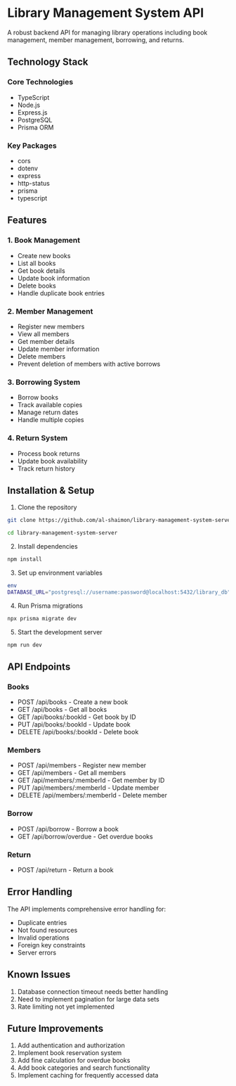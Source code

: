 # Library Management System API

A robust backend API for managing library operations including book management, member management,
borrowing, and returns.

## Technology Stack

### Core Technologies

- TypeScript
- Node.js
- Express.js
- PostgreSQL
- Prisma ORM

### Key Packages

- cors
- dotenv
- express
- http-status
- prisma
- typescript

## Features

### 1. Book Management

- Create new books
- List all books
- Get book details
- Update book information
- Delete books
- Handle duplicate book entries

### 2. Member Management

- Register new members
- View all members
- Get member details
- Update member information
- Delete members
- Prevent deletion of members with active borrows

### 3. Borrowing System

- Borrow books
- Track available copies
- Manage return dates
- Handle multiple copies

### 4. Return System

- Process book returns
- Update book availability
- Track return history

## Installation & Setup

1. Clone the repository

```bash
git clone https://github.com/al-shaimon/library-management-system-server.git

cd library-management-system-server 
```

2. Install dependencies

```bash
npm install
```

3. Set up environment variables

```bash
env
DATABASE_URL="postgresql://username:password@localhost:5432/library_db"
```

4. Run Prisma migrations

```bash
npx prisma migrate dev
```

5. Start the development server

```bash
npm run dev
```

## API Endpoints

### Books
- POST /api/books - Create a new book
- GET /api/books - Get all books
- GET /api/books/:bookId - Get book by ID
- PUT /api/books/:bookId - Update book
- DELETE /api/books/:bookId - Delete book

### Members
- POST /api/members - Register new member
- GET /api/members - Get all members
- GET /api/members/:memberId - Get member by ID
- PUT /api/members/:memberId - Update member
- DELETE /api/members/:memberId - Delete member

### Borrow
- POST /api/borrow - Borrow a book
- GET /api/borrow/overdue - Get overdue books

### Return
- POST /api/return - Return a book

## Error Handling

The API implements comprehensive error handling for:
- Duplicate entries
- Not found resources
- Invalid operations
- Foreign key constraints
- Server errors

## Known Issues

1. Database connection timeout needs better handling
2. Need to implement pagination for large data sets
3. Rate limiting not yet implemented

## Future Improvements

1. Add authentication and authorization
2. Implement book reservation system
3. Add fine calculation for overdue books
4. Add book categories and search functionality
5. Implement caching for frequently accessed data
